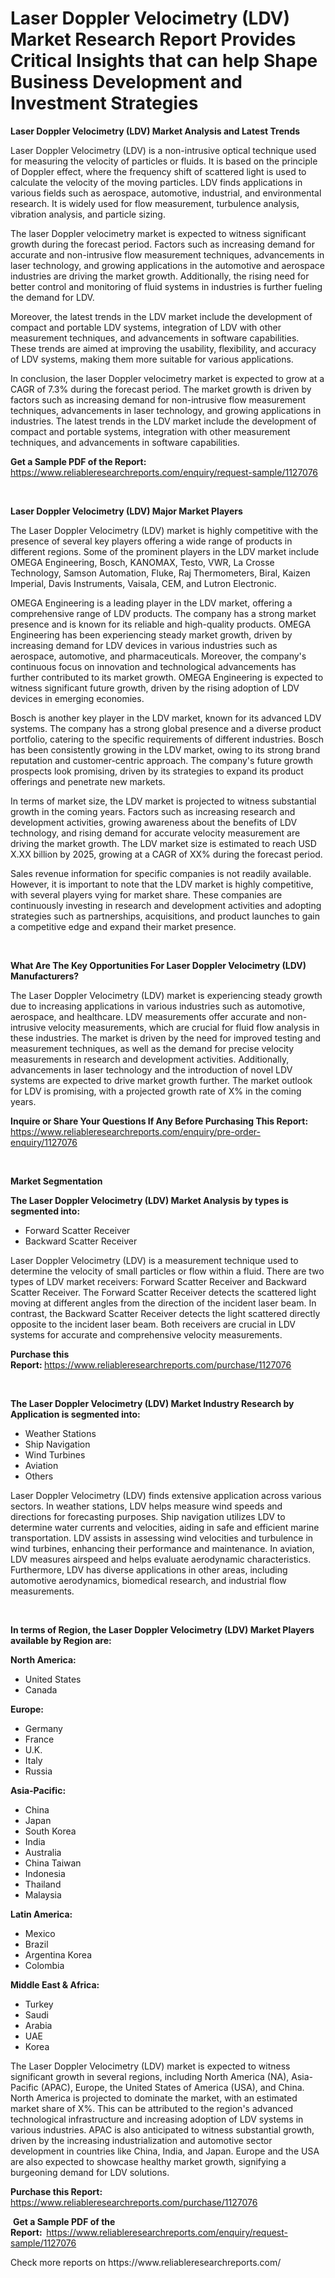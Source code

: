 <p><h1>Laser Doppler Velocimetry (LDV) Market Research Report Provides Critical Insights that can help Shape Business Development and Investment Strategies</h1></p><p><strong>Laser Doppler Velocimetry (LDV) Market Analysis and Latest Trends</strong></p>
<p><p>Laser Doppler Velocimetry (LDV) is a non-intrusive optical technique used for measuring the velocity of particles or fluids. It is based on the principle of Doppler effect, where the frequency shift of scattered light is used to calculate the velocity of the moving particles. LDV finds applications in various fields such as aerospace, automotive, industrial, and environmental research. It is widely used for flow measurement, turbulence analysis, vibration analysis, and particle sizing.</p><p>The laser Doppler velocimetry market is expected to witness significant growth during the forecast period. Factors such as increasing demand for accurate and non-intrusive flow measurement techniques, advancements in laser technology, and growing applications in the automotive and aerospace industries are driving the market growth. Additionally, the rising need for better control and monitoring of fluid systems in industries is further fueling the demand for LDV.</p><p>Moreover, the latest trends in the LDV market include the development of compact and portable LDV systems, integration of LDV with other measurement techniques, and advancements in software capabilities. These trends are aimed at improving the usability, flexibility, and accuracy of LDV systems, making them more suitable for various applications.</p><p>In conclusion, the laser Doppler velocimetry market is expected to grow at a CAGR of 7.3% during the forecast period. The market growth is driven by factors such as increasing demand for non-intrusive flow measurement techniques, advancements in laser technology, and growing applications in industries. The latest trends in the LDV market include the development of compact and portable systems, integration with other measurement techniques, and advancements in software capabilities.</p></p>
<p><strong>Get a Sample PDF of the Report:&nbsp;</strong> <a href="https://www.reliableresearchreports.com/enquiry/request-sample/1127076">https://www.reliableresearchreports.com/enquiry/request-sample/1127076</a></p>
<p>&nbsp;</p>
<p><strong>Laser Doppler Velocimetry (LDV) Major Market Players</strong></p>
<p><p>The Laser Doppler Velocimetry (LDV) market is highly competitive with the presence of several key players offering a wide range of products in different regions. Some of the prominent players in the LDV market include OMEGA Engineering, Bosch, KANOMAX, Testo, VWR, La Crosse Technology, Samson Automation, Fluke, Raj Thermometers, Biral, Kaizen Imperial, Davis Instruments, Vaisala, CEM, and Lutron Electronic.</p><p>OMEGA Engineering is a leading player in the LDV market, offering a comprehensive range of LDV products. The company has a strong market presence and is known for its reliable and high-quality products. OMEGA Engineering has been experiencing steady market growth, driven by increasing demand for LDV devices in various industries such as aerospace, automotive, and pharmaceuticals. Moreover, the company's continuous focus on innovation and technological advancements has further contributed to its market growth. OMEGA Engineering is expected to witness significant future growth, driven by the rising adoption of LDV devices in emerging economies.</p><p>Bosch is another key player in the LDV market, known for its advanced LDV systems. The company has a strong global presence and a diverse product portfolio, catering to the specific requirements of different industries. Bosch has been consistently growing in the LDV market, owing to its strong brand reputation and customer-centric approach. The company's future growth prospects look promising, driven by its strategies to expand its product offerings and penetrate new markets.</p><p>In terms of market size, the LDV market is projected to witness substantial growth in the coming years. Factors such as increasing research and development activities, growing awareness about the benefits of LDV technology, and rising demand for accurate velocity measurement are driving the market growth. The LDV market size is estimated to reach USD X.XX billion by 2025, growing at a CAGR of XX% during the forecast period.</p><p>Sales revenue information for specific companies is not readily available. However, it is important to note that the LDV market is highly competitive, with several players vying for market share. These companies are continuously investing in research and development activities and adopting strategies such as partnerships, acquisitions, and product launches to gain a competitive edge and expand their market presence.</p></p>
<p>&nbsp;</p>
<p><strong>What Are The Key Opportunities For Laser Doppler Velocimetry (LDV) Manufacturers?</strong></p>
<p><p>The Laser Doppler Velocimetry (LDV) market is experiencing steady growth due to increasing applications in various industries such as automotive, aerospace, and healthcare. LDV measurements offer accurate and non-intrusive velocity measurements, which are crucial for fluid flow analysis in these industries. The market is driven by the need for improved testing and measurement techniques, as well as the demand for precise velocity measurements in research and development activities. Additionally, advancements in laser technology and the introduction of novel LDV systems are expected to drive market growth further. The market outlook for LDV is promising, with a projected growth rate of X% in the coming years.</p></p>
<p><strong>Inquire or Share Your Questions If Any Before Purchasing This Report:</strong> <a href="https://www.reliableresearchreports.com/enquiry/pre-order-enquiry/1127076">https://www.reliableresearchreports.com/enquiry/pre-order-enquiry/1127076</a></p>
<p>&nbsp;</p>
<p><strong>Market Segmentation</strong></p>
<p><strong>The Laser Doppler Velocimetry (LDV) Market Analysis by types is segmented into:</strong></p>
<p><ul><li>Forward Scatter Receiver</li><li>Backward Scatter Receiver</li></ul></p>
<p><p>Laser Doppler Velocimetry (LDV) is a measurement technique used to determine the velocity of small particles or flow within a fluid. There are two types of LDV market receivers: Forward Scatter Receiver and Backward Scatter Receiver. The Forward Scatter Receiver detects the scattered light moving at different angles from the direction of the incident laser beam. In contrast, the Backward Scatter Receiver detects the light scattered directly opposite to the incident laser beam. Both receivers are crucial in LDV systems for accurate and comprehensive velocity measurements.</p></p>
<p><strong>Purchase this Report:&nbsp;</strong><a href="https://www.reliableresearchreports.com/purchase/1127076">https://www.reliableresearchreports.com/purchase/1127076</a></p>
<p>&nbsp;</p>
<p><strong>The Laser Doppler Velocimetry (LDV) Market Industry Research by Application is segmented into:</strong></p>
<p><ul><li>Weather Stations</li><li>Ship Navigation</li><li>Wind Turbines</li><li>Aviation</li><li>Others</li></ul></p>
<p><p>Laser Doppler Velocimetry (LDV) finds extensive application across various sectors. In weather stations, LDV helps measure wind speeds and directions for forecasting purposes. Ship navigation utilizes LDV to determine water currents and velocities, aiding in safe and efficient marine transportation. LDV assists in assessing wind velocities and turbulence in wind turbines, enhancing their performance and maintenance. In aviation, LDV measures airspeed and helps evaluate aerodynamic characteristics. Furthermore, LDV has diverse applications in other areas, including automotive aerodynamics, biomedical research, and industrial flow measurements.</p></p>
<p>&nbsp;</p>
<p><strong>In terms of Region, the Laser Doppler Velocimetry (LDV) Market Players available by Region are:</strong></p>
<p>
    <p> <strong> North America: </strong>
        <ul>
            <li>United States</li>
            <li>Canada</li>
        </ul>
        </p> 
    <p> <strong> Europe: </strong>
        <ul>
            <li>Germany</li>
            <li>France</li>
            <li>U.K.</li>
            <li>Italy</li>
            <li>Russia</li>
        </ul>
        </p> 
    <p> <strong> Asia-Pacific: </strong>
        <ul>
            <li>China</li>
            <li>Japan</li>
            <li>South Korea</li>
            <li>India</li>
            <li>Australia</li>
            <li>China Taiwan</li>
            <li>Indonesia</li>
            <li>Thailand</li>
            <li>Malaysia</li>
        </ul>
        </p> 
    <p> <strong> Latin America: </strong>
        <ul>
            <li>Mexico</li>
            <li>Brazil</li>
            <li>Argentina Korea</li>
            <li>Colombia</li>
        </ul>
        </p> 
    <p> <strong> Middle East & Africa: </strong>
        <ul>
            <li>Turkey</li>
            <li>Saudi</li>
            <li>Arabia</li>
            <li>UAE</li>
            <li>Korea</li>
        </ul>
    </p>
    </p>
<p><p>The Laser Doppler Velocimetry (LDV) market is expected to witness significant growth in several regions, including North America (NA), Asia-Pacific (APAC), Europe, the United States of America (USA), and China. North America is projected to dominate the market, with an estimated market share of X%. This can be attributed to the region's advanced technological infrastructure and increasing adoption of LDV systems in various industries. APAC is also anticipated to witness substantial growth, driven by the increasing industrialization and automotive sector development in countries like China, India, and Japan. Europe and the USA are also expected to showcase healthy market growth, signifying a burgeoning demand for LDV solutions.</p></p>
<p><strong>Purchase this Report: </strong><a href="https://www.reliableresearchreports.com/purchase/1127076">https://www.reliableresearchreports.com/purchase/1127076</a></p>
<p>&nbsp;<strong>Get a Sample PDF of the Report:&nbsp;&nbsp;</strong><a href="https://www.reliableresearchreports.com/enquiry/request-sample/1127076">https://www.reliableresearchreports.com/enquiry/request-sample/1127076</a></p>
<p><strong></strong></p>
<p>Check more reports on https://www.reliableresearchreports.com/</p>